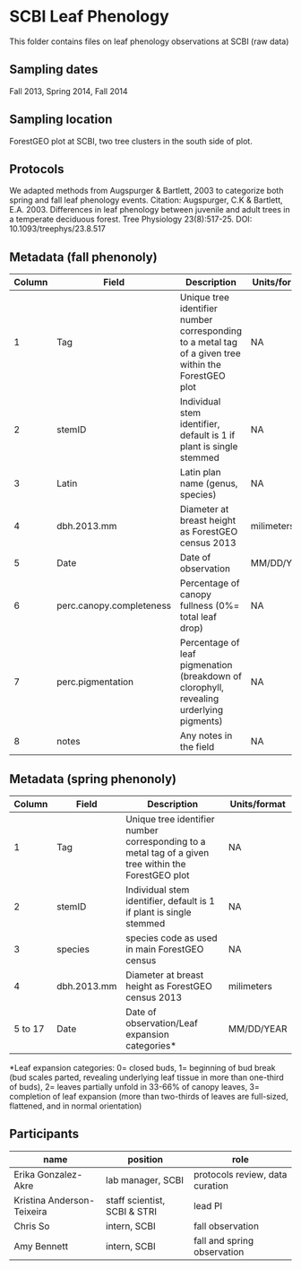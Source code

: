 # SCBI Leaf Phenology
This folder contains files on leaf phenology observations at SCBI (raw data)

## Sampling dates
Fall 2013, Spring 2014, Fall 2014

## Sampling location
ForestGEO plot at SCBI, two tree clusters in the south side of plot.

## Protocols
We adapted methods from Augspurger & Bartlett, 2003 to categorize both spring and fall leaf phenology events.
Citation: Augspurger, C.K & Bartlett, E.A. 2003. Differences in leaf phenology between juvenile and adult trees in a temperate deciduous forest. Tree Physiology 23(8):517-25. DOI: 10.1093/treephys/23.8.517

## Metadata (fall phenonoly)
|Column	|Field	|Description |Units/format |
|---|---|---|---|
|1|	Tag|Unique tree identifier number corresponding to a metal tag of a given tree within the ForestGEO plot	|NA
|2| stemID|	Individual stem identifier, default is 1 if plant is single stemmed	|NA
|3| Latin	|Latin plan name (genus, species)	|NA
|4| dbh.2013.mm	|Diameter at breast height as ForestGEO census 2013	|milimeters
|5| Date|	Date of observation	|MM/DD/YEAR
|6| perc.canopy.completeness	|Percentage of canopy fullness (0%= total leaf drop)	|NA
|7| perc.pigmentation 	|Percentage of leaf pigmenation (breakdown of clorophyll, revealing urderlying pigments)	|NA
|8| notes	|Any notes in the field	|NA

## Metadata (spring phenonoly)
|Column	|Field	|Description |Units/format |
|---|---|---|---|
|1|	Tag|Unique tree identifier number corresponding to a metal tag of a given tree within the ForestGEO plot	|NA
|2| stemID|	Individual stem identifier, default is 1 if plant is single stemmed	|NA
|3| species	|species code as used in main ForestGEO census |NA
|4| dbh.2013.mm	|Diameter at breast height as ForestGEO census 2013	|milimeters
|5 to 17| Date|	Date of observation/Leaf expansion categories*|MM/DD/YEAR

*Leaf expansion categories: 0= closed buds, 1= beginning of bud break (bud scales parted, revealing underlying leaf tissue in more than one-third of buds), 2= leaves partially unfold in 33-66% of canopy leaves, 3= completion of leaf expansion (more than two-thirds of leaves are full-sized, flattened, and in normal orientation)



## Participants
| name | position | role |
| -----| ---- | ---- |
| Erika Gonzalez- Akre| lab manager, SCBI | protocols review, data curation|
| Kristina Anderson-Teixeira | staff scientist, SCBI & STRI | lead PI |
| Chris So| intern, SCBI | fall observation |
| Amy Bennett | intern, SCBI| fall and spring observation |






